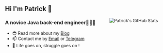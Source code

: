 ## Hi I'm Patrick 👋

<img style="max-width: 450px" align="right" src="https://github-readme-stats.vercel.app/api?username=patrick12138&show_icons=true&theme=buefy&include_all_commits=true&hide=contribs,issues" alt="Patrick's GitHub Stats"/>

### A novice Java back-end engineer👨🏻‍💻 

- 😎 Read more about my [Blog](https://patrick12138.notion.site/patrick12138/Patrick-s-Blogs-4028349bc14c4c5ea98e05db2dd85980)
- 📫 Contact me by [Email](mailto:xuanweihao@foxmail.com) or [Telegram](https://t.me/Patrick12138)
- 💪 Life goes on, struggle goes on !
